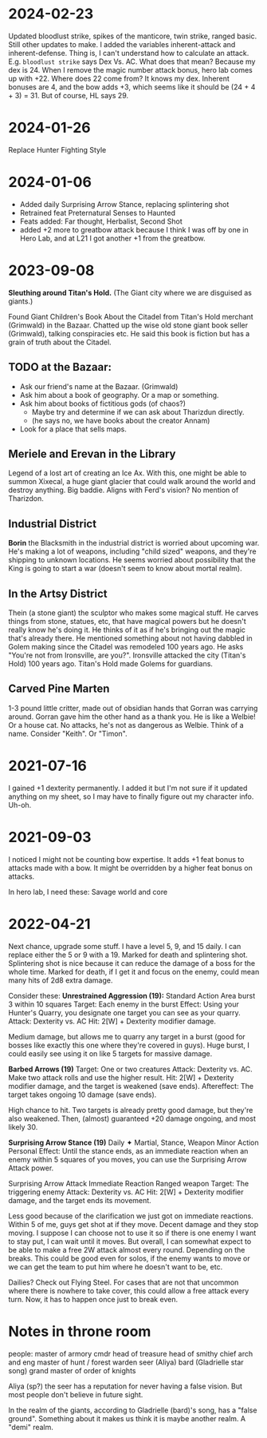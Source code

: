 2024-02-23
==========
Updated bloodlust strike, spikes of the manticore, twin strike, ranged basic.
Still other updates to make. I added the variables inherent-attack and inherent-defense. Thing is, I can't understand how to calculate an attack. E.g. `bloodlust strike` says Dex Vs. AC. What does that mean? Because my dex is 24. When I remove the magic number attack bonus, hero lab comes up with +22. Where does 22 come from? It knows my dex. Inherent bonuses are 4, and the bow adds +3, which seems like it should be (24 + 4 + 3) = 31. But of course, HL says 29. 

2024-01-26
==========
Replace Hunter Fighting Style

2024-01-06
==========
* Added daily Surprising Arrow Stance, replacing splintering shot
* Retrained feat Preternatural Senses to Haunted
* Feats added: Far thought, Herbalist, Second Shot
* added +2 more to greatbow attack because I think I was off by one in Hero Lab, and at L21 I got another +1 from the greatbow.

2023-09-08
==========
**Sleuthing around Titan's Hold.**
(The Giant city where we are disguised as giants.)

Found Giant Children's Book About the Citadel from Titan's Hold merchant (Grimwald) in the Bazaar. Chatted up the wise old stone giant book seller (Grimwald), talking conspiracies etc. He said this book is fiction but has a grain of truth about the Citadel.

TODO at the Bazaar:
-------------------
- Ask our friend's name at the Bazaar. (Grimwald)
- Ask him about a book of geography. Or a map or something. 
- Ask him about books of fictitious gods (of chaos?)
  - Maybe try and determine if we can ask about Tharizdun directly.
  - (he says no, we have books about the creator Annam) 
- Look for a place that sells maps.

Meriele and Erevan in the Library
---------------------------------
Legend of a lost art of creating an Ice Ax.
With this, one might be able to summon Xixecal, a huge giant glacier that could walk around the world and destroy anything. Big baddie. Aligns with Ferd's vision?
No mention of Tharizdon.

Industrial District
-------------------
**Borin** the Blacksmith in the industrial district is worried about upcoming war. He's making a lot of weapons, including "child sized" weapons, and they're shipping to unknown locations. He seems worried about possibility that the King is going to start a war (doesn't seem to know about mortal realm).

In the Artsy District
---------------------
Thein (a stone giant) the sculptor who makes some magical stuff. He carves things from stone, statues, etc, that have magical powers but he doesn't really know he's doing it. He thinks of it as if he's bringing out the magic that's already there.
He mentioned something about not having dabbled in Golem making since the Citadel was remodeled 100 years ago.
He asks "You're not from Ironsville, are you?". Ironsville attacked the city (Titan's Hold) 100 years ago. Titan's Hold made Golems for guardians.

Carved Pine Marten
------------------
1-3 pound little critter, made out of obsidian hands that Gorran was carrying around. Gorran gave him the other hand as a thank you.
He is like a Welbie!
Or a house cat. No attacks, he's not as dangerous as Welbie. 
Think of a name. Consider "Keith". Or "Timon".


2021-07-16
==========
I gained +1 dexterity permanently. I added it but I'm not sure if it updated anything
on my sheet, so I may have to finally figure out my character info. Uh-oh.

2021-09-03
==========
I noticed I might not be counting bow expertise. It adds +1 feat bonus to attacks made with a bow. It might be overridden by a higher feat bonus on attacks.

In hero lab, I need these:
Savage world and core

2022-04-21
==========
Next chance, upgrade some stuff.
I have a level 5, 9, and 15 daily. I can replace either the 5 or 9 with a 19. Marked for death and splintering shot. 
Splintering shot is nice because it can reduce the damage of a boss for the whole time.
Marked for death, if I get it and focus on the enemy, could mean many hits of 2d8 extra damage.

Consider these:
**Unrestrained Aggression (19):**
Standard Action      Area burst 3 within 10 squares
Target: Each enemy in the burst
Effect: Using your Hunter's Quarry, you designate one target you can see as your quarry.
Attack: Dexterity vs. AC
Hit: 2[W] + Dexterity modifier damage.

Medium damage, but allows me to quarry any target in a burst (good for bosses like exactly
this one where they're covered in guys). Huge burst, I could easily see using it
on like 5 targets for massive damage.

**Barbed Arrows (19)**
Target: One or two creatures
Attack: Dexterity vs. AC. Make two attack rolls and use the higher result.
Hit: 2[W] + Dexterity modifier damage, and the target is weakened (save ends).
Aftereffect: The target takes ongoing 10 damage (save ends).

High chance to hit. Two targets is already pretty good damage, but they're also weakened.
Then, (almost) guaranteed +20 damage ongoing, and most likely 30.

**Surprising Arrow Stance (19)**
Daily   ✦     Martial, Stance, Weapon
Minor Action      Personal
Effect: Until the stance ends, as an immediate reaction when an enemy within 5 squares of you moves, you can use the Surprising Arrow Attack power.

Surprising Arrow Attack
Immediate Reaction      Ranged weapon
Target: The triggering enemy
Attack: Dexterity vs. AC
Hit: 2[W] + Dexterity modifier damage, and the target ends its movement.

Less good because of the clarification we just got on immediate reactions.
Within 5 of me, guys get shot at if they move. Decent damage and they stop moving. I suppose I can choose not to use it
so if there is one enemy I want to stay put, I can wait until it moves. But overall, I can somewhat expect
to be able to make a free 2W attack almost every round. Depending on the breaks.
This could be good even for solos, if the enemy wants to move or we can get the team to put him where he doesn't want to be, etc.

Dailies? 
Check out Flying Steel. For cases that are not that uncommon where there is nowhere to take cover, this could allow a free attack every turn. Now, it has to happen once just to break even. 

Notes in throne room
====================

people:
master of armory
cmdr
head of treasure
head of smithy
chief arch and eng
master of hunt / forest warden
seer (Aliya)
bard (Gladrielle star song)
grand master of order of knights

Aliya (sp?) the seer has a reputation for never having a false vision. But most people don't believe in future sight. 

In the realm of the giants, according to Gladrielle (bard)'s song, has a "false ground". Something about it makes us think it is maybe another realm. A "demi" realm. 
